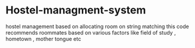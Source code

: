 # Hostel-managment-system
hostel management based on allocating room on string matching
this code recommends roommates based on various factors like field of study , hometown , mother tongue etc
